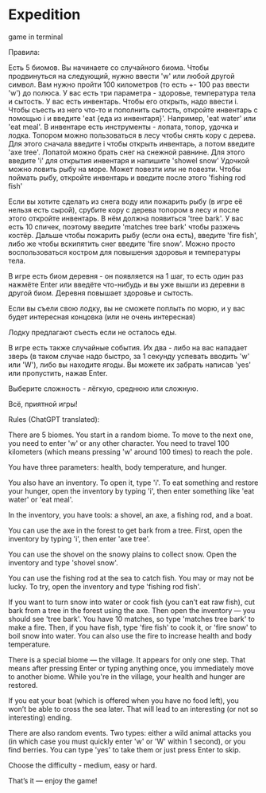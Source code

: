# Expedition
game in terminal

Правила:

Есть 5 биомов. Вы начинаете со случайного биома. Чтобы продвинуться на следующий, нужно ввести 'w' или любой другой символ.
Вам нужно пройти 100 километров (то есть +- 100 раз ввести 'w') до полюса.
У вас есть три параметра - здоровье, температура тела и сытость.
У вас есть инвентарь. Чтобы его открыть, надо ввести i. Чтобы съесть из него что-то и пополнить сытость, откройте инвентарь с помощью i и введите 'eat {еда из инвентаря}'. Например, 'eat water' или 'eat meal'.
В инвентаре есть инструменты - лопата, топор, удочка и лодка. Топором можно пользоваться в лесу чтобы снять кору с дерева. Для этого сначала введите i чтобы открыть инвентарь, а потом введите 'axe tree'.
Лопатой можно брать снег на снежной равнине. Для этого введите 'i' для открытия инвентаря и напишите 'showel snow'
Удочкой можно ловить рыбу на море. Может повезти или не повезти. Чтобы поймать рыбу, откройте инвентарь и введите после этого 'fishing rod fish'

Если вы хотите сделать из снега воду или пожарить рыбу (в игре её нельзя есть сырой), срубите кору с дерева топором в лесу и после этого откройте инвентарь. В нём должна появиться 'tree bark'. У вас есть 10 спичек, поэтому введите 'matches tree bark' чтобы разжечь костёр. Дальше чтобы пожарить рыбу (если она есть), введите 'fire fish', либо же чтобы вскипятить снег введите 'fire snow'. Можно просто воспользоваться костром для повышения здоровья и температуры тела. 

В игре есть биом деревня - он появляется на 1 шаг, то есть один раз нажмёте Enter или введёте что-нибудь и вы уже вышли из деревни в другой биом. Деревня повышает здоровье и сытость.

Если вы съели свою лодку, вы не сможете поплыть по морю, и у вас будет интересная концовка (или не очень интересная)

Лодку предлагают съесть если не осталось еды.

В игре есть также случайные события. Их два - либо на вас нападает зверь (в таком случае надо быстро, за 1 секунду успевать вводить 'w' или 'W'), либо вы находите ягоды. Вы можете их забрать написав 'yes' или пропустить, нажав Enter.

Выберите сложность - лёгкую, среднюю или сложную.

Всё, приятной игры!


Rules (ChatGPT translated):

There are 5 biomes. You start in a random biome. To move to the next one, you need to enter 'w' or any other character. You need to travel 100 kilometers (which means pressing 'w' around 100 times) to reach the pole.

You have three parameters: health, body temperature, and hunger.

You also have an inventory. To open it, type 'i'. To eat something and restore your hunger, open the inventory by typing 'i', then enter something like 'eat water' or 'eat meal'.

In the inventory, you have tools: a shovel, an axe, a fishing rod, and a boat.

You can use the axe in the forest to get bark from a tree. First, open the inventory by typing 'i', then enter 'axe tree'.

You can use the shovel on the snowy plains to collect snow. Open the inventory and type 'shovel snow'.

You can use the fishing rod at the sea to catch fish. You may or may not be lucky. To try, open the inventory and type 'fishing rod fish'.

If you want to turn snow into water or cook fish (you can’t eat raw fish), cut bark from a tree in the forest using the axe. Then open the inventory — you should see 'tree bark'. You have 10 matches, so type 'matches tree bark' to make a fire. Then, if you have fish, type 'fire fish' to cook it, or 'fire snow' to boil snow into water. You can also use the fire to increase health and body temperature.

There is a special biome — the village. It appears for only one step. That means after pressing Enter or typing anything once, you immediately move to another biome. While you're in the village, your health and hunger are restored.

If you eat your boat (which is offered when you have no food left), you won’t be able to cross the sea later. That will lead to an interesting (or not so interesting) ending.

There are also random events. Two types: either a wild animal attacks you (in which case you must quickly enter 'w' or 'W' within 1 second), or you find berries. You can type 'yes' to take them or just press Enter to skip.

Choose the difficulty - medium, easy or hard.

That’s it — enjoy the game!
